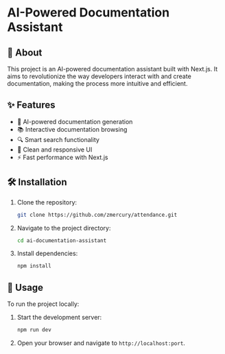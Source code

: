 # AI-Powered Documentation Assistant

## 🚀 About

This project is an AI-powered documentation assistant built with Next.js. It aims to revolutionize the way developers interact with and create documentation, making the process more intuitive and efficient.

## ✨ Features

- 🤖 AI-powered documentation generation
- 📚 Interactive documentation browsing
- 🔍 Smart search functionality
- 🎨 Clean and responsive UI
- ⚡ Fast performance with Next.js

## 🛠️ Installation

1. Clone the repository:
   ```bash
   git clone https://github.com/zmercury/attendance.git
   ```
2. Navigate to the project directory:
   ```bash
   cd ai-documentation-assistant
   ```
3. Install dependencies:
   ```bash
   npm install
   ```

## 🚦 Usage

To run the project locally:

1. Start the development server:
   ```bash
   npm run dev
   ```
2. Open your browser and navigate to `http://localhost:port`.




